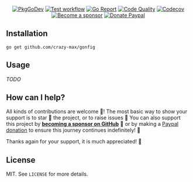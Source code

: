 <p align="center">
  <a href="https://pkg.go.dev/github.com/crazy-max/gonfig"><img src="https://img.shields.io/badge/go.dev-docs-007d9c?logo=go&logoColor=white&style=flat-square" alt="PkgGoDev"></a>
  <a href="https://github.com/crazy-max/gonfig/actions?workflow=test"><img src="https://img.shields.io/github/workflow/status/crazy-max/gonfig/test?label=test&logo=github&style=flat-square" alt="Test workflow"></a>
  <a href="https://goreportcard.com/report/github.com/crazy-max/gonfig"><img src="https://goreportcard.com/badge/github.com/crazy-max/gonfig?style=flat-square" alt="Go Report"></a>
  <a href="https://www.codacy.com/app/crazy-max/gonfig"><img src="https://img.shields.io/codacy/grade/8e30fc0cf1ce4c3b8ab1e427717458a7/master.svg?style=flat-square" alt="Code Quality"></a>
  <a href="https://codecov.io/gh/crazy-max/gonfig"><img src="https://img.shields.io/codecov/c/github/crazy-max/gonfig?logo=codecov&style=flat-square" alt="Codecov"></a>
  <br /><a href="https://github.com/sponsors/crazy-max"><img src="https://img.shields.io/badge/sponsor-crazy--max-181717.svg?logo=github&style=flat-square" alt="Become a sponsor"></a>
  <a href="https://www.paypal.me/crazyws"><img src="https://img.shields.io/badge/donate-paypal-00457c.svg?logo=paypal&style=flat-square" alt="Donate Paypal"></a>
</p>

## Installation

```
go get github.com/crazy-max/gonfig
```

## Usage

_TODO_

## How can I help?

All kinds of contributions are welcome :raised_hands:! The most basic way to show your support is to star :star2: the project, or to raise issues :speech_balloon: You can also support this project by [**becoming a sponsor on GitHub**](https://github.com/sponsors/crazy-max) :clap: or by making a [Paypal donation](https://www.paypal.me/crazyws) to ensure this journey continues indefinitely! :rocket:

Thanks again for your support, it is much appreciated! :pray:

## License

MIT. See `LICENSE` for more details.
